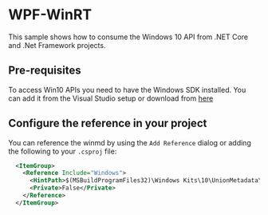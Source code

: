 # WPF-WinRT

This sample shows how to consume the Windows 10 API from .NET Core and .Net Framework projects.

## Pre-requisites
To access Win10 APIs you need to have the Windows SDK installed. You can add it from the Visual Studio setup or download from [here](https://developer.microsoft.com/en-us/windows/downloads/windows-10-sdk)

## Configure the reference in your project

You can reference the winmd by using the `Add Reference` dialog or adding the following to your `.csproj` file:

```xml
  <ItemGroup>
    <Reference Include="Windows">
      <HintPath>$(MSBuildProgramFiles32)\Windows Kits\10\UnionMetadata\10.0.16299.0\Windows.winmd</HintPath>
      <Private>False</Private>
    </Reference>
  </ItemGroup>
```
